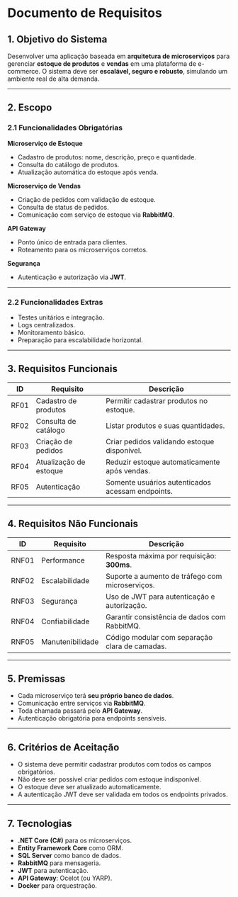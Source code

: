 
# Documento de Requisitos

## 1. Objetivo do Sistema

Desenvolver uma aplicação baseada em **arquitetura de microserviços** para gerenciar **estoque de produtos** e **vendas** em uma plataforma de e-commerce.
O sistema deve ser **escalável, seguro e robusto**, simulando um ambiente real de alta demanda.

---

## 2. Escopo

### 2.1 Funcionalidades Obrigatórias

**Microserviço de Estoque**
- Cadastro de produtos: nome, descrição, preço e quantidade.
- Consulta do catálogo de produtos.
- Atualização automática do estoque após venda.

**Microserviço de Vendas**
- Criação de pedidos com validação de estoque.
- Consulta de status de pedidos.
- Comunicação com serviço de estoque via **RabbitMQ**.

**API Gateway**
- Ponto único de entrada para clientes.
- Roteamento para os microserviços corretos.

**Segurança**
- Autenticação e autorização via **JWT**.

---

### 2.2 Funcionalidades Extras
- Testes unitários e integração.
- Logs centralizados.
- Monitoramento básico.
- Preparação para escalabilidade horizontal.

---

## 3. Requisitos Funcionais

| **ID** | **Requisito**                 | **Descrição**                                   |
|--------|-------------------------------|-------------------------------------------------|
| RF01   | Cadastro de produtos          | Permitir cadastrar produtos no estoque.         |
| RF02   | Consulta de catálogo          | Listar produtos e suas quantidades.             |
| RF03   | Criação de pedidos            | Criar pedidos validando estoque disponível.     |
| RF04   | Atualização de estoque        | Reduzir estoque automaticamente após vendas.    |
| RF05   | Autenticação                  | Somente usuários autenticados acessam endpoints.|

---

## 4. Requisitos Não Funcionais

| **ID** | **Requisito**      | **Descrição**                                    |
|--------|--------------------|--------------------------------------------------|
| RNF01  | Performance        | Resposta máxima por requisição: **300ms**.       |
| RNF02  | Escalabilidade     | Suporte a aumento de tráfego com microserviços.  |
| RNF03  | Segurança          | Uso de JWT para autenticação e autorização.       |
| RNF04  | Confiabilidade     | Garantir consistência de dados com RabbitMQ.      |
| RNF05  | Manutenibilidade   | Código modular com separação clara de camadas.    |

---

## 5. Premissas
- Cada microserviço terá **seu próprio banco de dados**.
- Comunicação entre serviços via **RabbitMQ**.
- Toda chamada passará pelo **API Gateway**.
- Autenticação obrigatória para endpoints sensíveis.

---

## 6. Critérios de Aceitação
- O sistema deve permitir cadastrar produtos com todos os campos obrigatórios.
- Não deve ser possível criar pedidos com estoque indisponível.
- O estoque deve ser atualizado automaticamente.
- A autenticação JWT deve ser validada em todos os endpoints privados.

---

## 7. Tecnologias
- **.NET Core (C#)** para os microserviços.
- **Entity Framework Core** como ORM.
- **SQL Server** como banco de dados.
- **RabbitMQ** para mensageria.
- **JWT** para autenticação.
- **API Gateway**: Ocelot (ou YARP).
- **Docker** para orquestração.